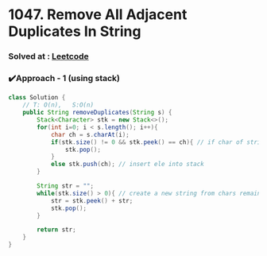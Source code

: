# 1047. Remove All Adjacent Duplicates In String

### Solved at : [Leetcode](https://leetcode.com/problems/remove-all-adjacent-duplicates-in-string) 

### ✔️Approach - 1 (using stack)
```java
class Solution {
    // T: O(n),   S:O(n)
    public String removeDuplicates(String s) {
        Stack<Character> stk = new Stack<>();
        for(int i=0; i < s.length(); i++){
            char ch = s.charAt(i);
            if(stk.size() != 0 && stk.peek() == ch){ // if char of string equals top of stack, remove it frmo stack
                stk.pop();
            }
            else stk.push(ch); // insert ele into stack
        }

        String str = "";
        while(stk.size() > 0){ // create a new string from chars remaining in the stack
            str = stk.peek() + str;
            stk.pop();
        }

        return str;
    }
}
```
